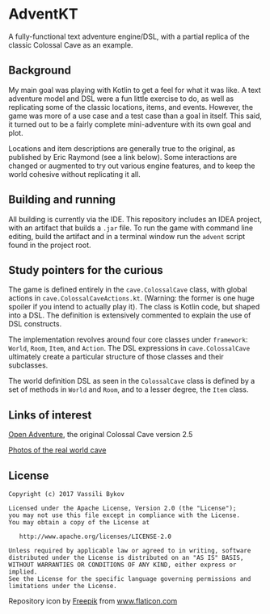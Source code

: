 # AdventKT

A fully-functional text adventure engine/DSL, with a partial replica of the
classic Colossal Cave as an example.

## Background

My main goal was playing with Kotlin to get a feel for what it was like. A text
adventure model and DSL were a fun little exercise to do, as well as replicating
some of the classic locations, items, and events. However, the game was more of
a use case and a test case than a goal in itself. This said, it turned out to be
a fairly complete mini-adventure with its own goal and plot.

Locations and item descriptions are generally true to the original, as published
by Eric Raymond (see a link below). Some interactions are changed or
augmented to try out various engine features, and to keep the world cohesive
without replicating it all.

## Building and running

All building is currently via the IDE. This repository includes an IDEA project,
with an artifact that builds a `.jar` file. To run the game with command line
editing, build the artifact and in a terminal window run the `advent` script
found in the project root.

## Study pointers for the curious

The game is defined entirely in the `cave.ColossalCave` class, with global
actions in `cave.ColossalCaveActions.kt`. (Warning: the former is one huge
spoiler if you intend to actually play it). The class is Kotlin code, but
shaped into a DSL. The definition is extensively commented to explain the
use of DSL constructs.

The implementation revolves around four core classes under `framework`: `World`,
`Room`, `Item`, and `Action`. The DSL expressions in `cave.ColossalCave`
ultimately create a particular structure of those classes and their subclasses.

The world definition DSL as seen in the `ColossalCave` class is defined by a set
of methods in `World` and `Room`, and to a lesser degree, the `Item` class.

## Links of interest

[Open Adventure](https://gitlab.com/esr/open-adventure), the original Colossal Cave version 2.5  

[Photos of the real world cave](http://www.digitalhumanities.org/dhq/vol/001/2/000009/000009.html)

## License

    Copyright (c) 2017 Vassili Bykov

    Licensed under the Apache License, Version 2.0 (the "License");
    you may not use this file except in compliance with the License.
    You may obtain a copy of the License at
 
       http://www.apache.org/licenses/LICENSE-2.0
     
    Unless required by applicable law or agreed to in writing, software
    distributed under the License is distributed on an "AS IS" BASIS,
    WITHOUT WARRANTIES OR CONDITIONS OF ANY KIND, either express or implied.
    See the License for the specific language governing permissions and
    limitations under the License.

Repository icon by [Freepik](www.freepik.com) from www.flaticon.com
